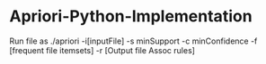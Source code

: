 # Apriori-Python-Implementation

Run file as ./apriori -i[inputFile] -s minSupport -c minConfidence -f [frequent file itemsets] -r [Output file Assoc rules]
